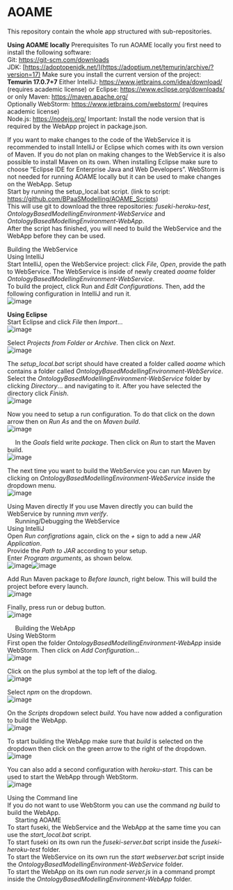 # AOAME
This repository contain the whole app structured with sub-repositories. 

**Using AOAME locally**
Prerequisites
To run AOAME locally you first need to install the following software:  
Git: https://git-scm.com/downloads  
JDK: [https://adoptopenjdk.net/](https://adoptium.net/temurin/archive/?version=17)  Make sure you install the current version of the project: **Temurin 17.0.7+7**
Either IntelliJ: https://www.jetbrains.com/idea/download/ (requires academic license)
or Eclipse: https://www.eclipse.org/downloads/ or only Maven: https://maven.apache.org/  
Optionally WebStorm: https://www.jetbrains.com/webstorm/ (requires academic license)  
Node.js: https://nodejs.org/
Important: Install the node version that is required by the WebApp project in package.json.
 
If you want to make changes to the code of the WebService it is recommended to install IntelliJ or Eclipse which comes with its own version of Maven. If you do not plan on making changes to the WebService it is also possible to install Maven on its own.
When installing Eclipse make sure to choose “Eclipse IDE for Enterprise Java and Web Developers”.
WebStorm is not needed for running AOAME locally but it can be used to make changes on the WebApp.
Setup  
Start by running the setup_local.bat script.
(link to script: https://github.com/BPaaSModelling/AOAME_Scripts)  
This will use git to download the three repositories: _fuseki-heroku-test_, _OntologyBasedModellingEnvironment-WebService_ and _OntologyBasedModellingEnvironment-WebApp_.  
After the script has finished, you will need to build the WebService and the WebApp before they can be used.  
  
Building the WebService  
Using IntelliJ  
Start IntelliJ, open the WebService project: click _File_, _Open_, provide the path to WebService. The WebService is inside of newly created _aoame_ folder _OntologyBasedModellingEnvironment-WebService_.  
To build the project, click Run and _Edit Configurations_. Then, add the following configuration in IntelliJ and run it.  
![image](https://github.com/BPaaSModelling/AOAME/assets/18686110/3aadbba3-c726-4a23-a6fb-180bb8b933d4)  

 
**Using Eclipse**  
Start Eclipse and click _File_ then _Import_…   
![image](https://github.com/BPaaSModelling/AOAME/assets/18686110/be0be20d-5b7e-47a5-9974-407d07cd7791)  


Select _Projects from Folder or Archive_. Then click on _Next_.  
![image](https://github.com/BPaaSModelling/AOAME/assets/18686110/d6aad423-12fc-485f-8d2f-df780ed55a94)  

The _setup_local.bat_ script should have created a folder called _aoame_ which contains a folder called _OntologyBasedModellingEnvironment-WebService_. Select the _OntologyBasedModellingEnvironment-WebService_ folder by clicking _Directory_… and navigating to it.
After you have selected the directory click _Finish_.  
![image](https://github.com/BPaaSModelling/AOAME/assets/18686110/7d790bea-854d-40d3-a6ec-629250c1275f)  

Now you need to setup a run configuration. To do that click on the down arrow then on _Run As_ and the on _Maven build_.  
![image](https://github.com/BPaaSModelling/AOAME/assets/18686110/8968a4d0-f97a-47a8-9973-75f61f1e5118)  

 
In the _Goals_ field write _package_. Then click on _Run_ to start the Maven build.  
![image](https://github.com/BPaaSModelling/AOAME/assets/18686110/02816d54-429c-468b-812e-ef4f79463c25)  

The next time you want to build the WebService you can run Maven by clicking on _OntologyBasedModellingEnvironment-WebService_ inside the dropdown menu.  
![image](https://github.com/BPaaSModelling/AOAME/assets/18686110/c749bb25-1f75-4ac0-945c-f4912aef1e9e)  

Using Maven directly
If you use Maven directly you can build the WebService by running _mvn verify_.  
 
Running/Debugging the WebService  
Using IntelliJ  
Open _Run configrations_ again, click on the _+_ sign to add a new _JAR Application_.  
Provide the _Path to JAR_ according to your setup.  
Enter _Program arguments_, as shown below.  
![image](https://github.com/BPaaSModelling/AOAME/assets/18686110/e25d8a94-11cc-41fb-b435-e07aeb963105)![image](https://github.com/BPaaSModelling/AOAME/assets/18686110/61331218-80d7-4e76-a8d3-56df0da59e47)  

Add Run Maven package to _Before launch_, right below. This will build the project before every launch.  
![image](https://github.com/BPaaSModelling/AOAME/assets/18686110/3fb01650-ee0f-45c0-b3a2-6f2ab4e88ac1)  

Finally, press run or debug button.  
![image](https://github.com/BPaaSModelling/AOAME/assets/18686110/f78f289d-cce8-4e83-a816-f0139a769e6f)  

 
Building the WebApp  
Using WebStorm  
First open the folder _OntologyBasedModellingEnvironment-WebApp_ inside WebStorm. Then click on _Add Configuration_…  
![image](https://github.com/BPaaSModelling/AOAME/assets/18686110/3e7c550b-8165-4733-aaa7-a88663a477ea)  

Click on the plus symbol at the top left of the dialog.  
![image](https://github.com/BPaaSModelling/AOAME/assets/18686110/40a2a21d-f63f-472d-bd2a-a8e4b59d43ba)  

Select _npm_ on the dropdown.  
![image](https://github.com/BPaaSModelling/AOAME/assets/18686110/3271c84e-fcad-4d27-a158-d7d55baf5d51)  

On the _Scripts_ dropdown select _build_. You have now added a configuration to build the WebApp.  
![image](https://github.com/BPaaSModelling/AOAME/assets/18686110/6465ae00-00e9-46b4-82e6-0d7df08d69e7)  

To start building the WebApp make sure that _build_ is selected on the dropdown then click on the green arrow to the right of the dropdown.  
![image](https://github.com/BPaaSModelling/AOAME/assets/18686110/2c6f4d92-4463-4228-8491-383921087a79)  

You can also add a second configuration with _heroku-start_. This can be used to start the WebApp through WebStorm.  
![image](https://github.com/BPaaSModelling/AOAME/assets/18686110/330aab2f-70aa-4bc7-9960-e29c01eec2f3)  

Using the Command line  
If you do not want to use WebStorm you can use the command _ng build_ to build the WebApp.  
 
Starting AOAME  
To start fuseki, the WebService and the WebApp at the same time you can use the _start_local.bat_ script.  
To start fuseki on its own run the _fuseki-server.bat_ script inside the _fuseki-heroku-test_ folder.  
To start the WebService on its own run the _start webserver.bat_ script inside the _OntologyBasedModellingEnvironment-WebService_ folder.  
To start the WebApp on its own run _node server.js_ in a command prompt inside the _OntologyBasedModellingEnvironment-WebApp_ folder.  

